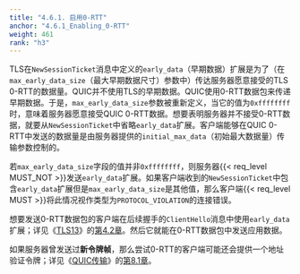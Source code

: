 ```yaml
---
title: "4.6.1. 启用0-RTT"
anchor: "4.6.1_Enabling_0-RTT"
weight: 461
rank: "h3"
---
```


TLS在`NewSessionTicket`消息中定义的`early_data`（早期数据）扩展是为了（在`max_early_data_size`（最大早期数据尺寸）参数中）传达服务器愿意接受的TLS 0-RTT的数据量。QUIC并不使用TLS的早期数据。QUIC使用0-RTT数据包来传递早期数据。于是，`max_early_data_size`参数被重新定义，当它的值为`0xffffffff`时，意味着服务器愿意接受QUIC 0-RTT数据。想要表明服务器并不接受0-RTT数据，就要从`NewSessionTicket`中省略`early_data`扩展。客户端能够在QUIC 0-RTT中发送的数据量是由服务器提供的`initial_max_data`（初始最大数据量）传输参数控制的。

若`max_early_data_size`字段的值并非`0xffffffff`，则服务器{{< req_level MUST_NOT >}}发送`early_data`扩展。如果客户端收到的`NewSessionTicket`中包含`early_data`扩展但是`max_early_data_size`是其他值，那么客户端{{< req_level MUST >}}将此情况视作类型为`PROTOCOL_VIOLATION`的连接错误。

想要发送0-RTT数据包的客户端在后续握手的`ClientHello`消息中使用`early_data`扩展；详见《[TLS13](https://www.rfc-editor.org/info/rfc8446)》的[第4.2章](https://www.rfc-editor.org/rfc/rfc8446.html#section-4.2)。然后它就能在0-RTT数据包中发送应用数据。

如果服务器曾发送过**新令牌帧**，那么尝试0-RTT的客户端可能还会提供一个地址验证令牌；详见《[QUIC传输](../RFC9000_Chinese_Translation)》的[第8.1章](../RFC9000_Chinese_Translation/#8.1_Address_Validation_during_Connection_Establishment)。
